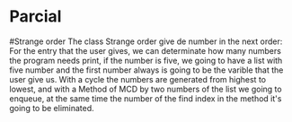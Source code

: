 # Parcial
#Strange order
The class Strange order give de number in the next order: For the entry that the user gives, we can determinate how many numbers 
the program needs print, if the number is five, we going to have a list with five number and the first number always is going to be 
the varible that the user give us. With a cycle the numbers are generated from highest to lowest, and with a Method of MCD by two numbers
of the list we going to enqueue, at the same time the number of the find index in the method it's going to be eliminated.

#
